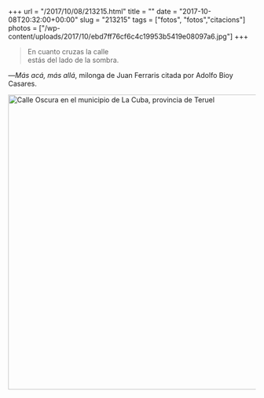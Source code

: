 +++
url = "/2017/10/08/213215.html"
title = ""
date = "2017-10-08T20:32:00+00:00"
slug = "213215"
tags = ["fotos", "fotos","citacions"]
photos = ["/wp-content/uploads/2017/10/ebd7ff76cf6c4c19953b5419e08097a6.jpg"]
+++

> En cuanto cruzas la calle  
> estás del lado de la sombra.

—*Más acá, más allá*, milonga de Juan Ferraris citada por Adolfo Bioy Casares.

<img alt="Calle Oscura en el municipio de La Cuba, provincia de Teruel" src="/wp-content/uploads/2017/10/ebd7ff76cf6c4c19953b5419e08097a6.jpg" width="600" height="600" />
